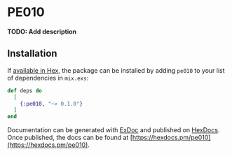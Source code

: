 # PE010

**TODO: Add description**

## Installation

If [available in Hex](https://hex.pm/docs/publish), the package can be installed
by adding `pe010` to your list of dependencies in `mix.exs`:

```elixir
def deps do
  [
    {:pe010, "~> 0.1.0"}
  ]
end
```

Documentation can be generated with [ExDoc](https://github.com/elixir-lang/ex_doc)
and published on [HexDocs](https://hexdocs.pm). Once published, the docs can
be found at [https://hexdocs.pm/pe010](https://hexdocs.pm/pe010).

